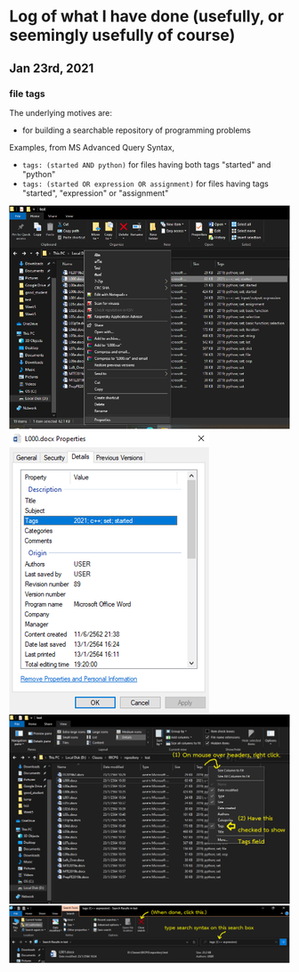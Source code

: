 # Log of what I have done (usefully, or seemingly usefully of course)

## Jan 23rd, 2021

### file tags

The underlying motives are:
  * for building a searchable repository of programming problems

Examples, from MS Advanced Query Syntax, 
  * ```tags: (started AND python)``` for files having both tags "started" and "python"
  * ```tags: (started OR expression OR assignment)``` for files having tags "started", "expression" or "assignment"

![Get windows explorer to add tags to a file 1](https://github.com/tatpongkatanyukul/Learn/blob/main/log/tag000.png)
![Get windows explorer to add tags to a file 2](https://github.com/tatpongkatanyukul/Learn/blob/main/log/tag001.png)
![Get windows explorer to show tags](https://github.com/tatpongkatanyukul/Learn/blob/main/log/tag002.png)
![Get windows explorer to search for specific tags](https://github.com/tatpongkatanyukul/Learn/blob/main/log/tag003.png)
